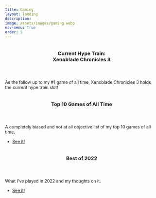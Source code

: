 ```yaml
---
title: Gaming
layout: landing
description: 
image: assets/images/gaming.webp
nav-menu: true
order: 5
---
```


<!-- Main -->
<div id="main">

<!-- Two -->
<section id="two" class="spotlights">
	<section>
		<a class="image">
			<img src="{% link assets/images/hypetrain.png %}" alt="" data-position="center center" />
		</a>
		<div class="content">
			<div class="inner">
				<header class="major">
					<h3>Current Hype Train:<br>Xenoblade Chronicles 3</h3>
				</header>
				<p>As the follow up to my #1 game of all time, Xenoblade Chronicles 3 holds the current hype train slot!</p>
				<p id="countdown"></p>
			</div>
		</div>
	</section>
	<section>
		<a href="top_games.html" class="image">
			<img src="{% link assets/images/smash.png %}" alt="" data-position="center center" />
		</a>
		<div class="content">
			<div class="inner">
				<header class="major">
					<h3>Top 10 Games of All Time</h3>
				</header>
				<p>A completely biased and not at all objective list of my top 10 games of all time.</p>
				<ul class="actions">
					<li><a href="top_games.html" class="button">See it!</a></li>
				</ul>
			</div>
		</div>
	</section>
	<section>
		<a href="best_of_2022.html" class="image">
			<img src="{% link assets/images/bestof2022.png %}" alt="" data-position="25% 25%" />
		</a>
		<div class="content">
			<div class="inner">
				<header class="major">
					<h3>Best of 2022</h3>
				</header>
				<p>What I've played in 2022 and my thoughts on it.</p>
				<ul class="actions">
					<li><a href="best_of_2022.html" class="button">See it!</a></li>
				</ul>
			</div>
		</div>
	</section>
</section>
	
<script>
// Set the date we're counting down to
var countDownDate = new Date("Jul 29, 2022").getTime();

// Update the count down every 1 second
var x = setInterval(function() {

  // Get today's date and time
  var now = new Date().getTime();
    
  // Find the distance between now and the count down date
  var distance = countDownDate - now;
    
  // Time calculations for days, hours, minutes and seconds
  var days = Math.floor(distance / (1000 * 60 * 60 * 24));
  var hours = Math.floor((distance % (1000 * 60 * 60 * 24)) / (1000 * 60 * 60));
  var minutes = Math.floor((distance % (1000 * 60 * 60)) / (1000 * 60));
  var seconds = Math.floor((distance % (1000 * 60)) / 1000);
    
  // Output the result in an element with id="demo"
  document.getElementById("countdown").innerHTML = "Countdown to release: " + days + "d " + hours + "h "
  + minutes + "m " + seconds + "s ";
    
  // If the count down is over, write some text 
  if (distance < 0) {
    clearInterval(x);
    document.getElementById("countdown").innerHTML = "RELEASED";
  }
}, 1000);
</script>
	
</div>
